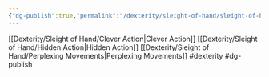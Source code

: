 ```yaml
---
{"dg-publish":true,"permalink":"/dexterity/sleight-of-hand/sleight-of-hand-subtle-interaction/"}
---
```


[[Dexterity/Sleight of Hand/Clever Action\|Clever Action]]
[[Dexterity/Sleight of Hand/Hidden Action\|Hidden Action]]
[[Dexterity/Sleight of Hand/Perplexing Movements\|Perplexing Movements]]
#dexterity #dg-publish